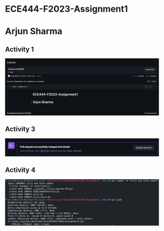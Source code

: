 # ECE444-F2023-Assignment1
# Arjun Sharma

## Activity 1
![alt text](/activity-1.png)

## Activity 3

![alt text](/activity-3.png)

## Activity 4

![alt text](/activity-4.png)